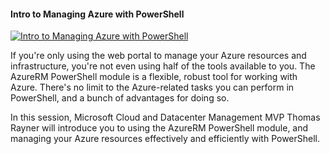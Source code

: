 ﻿#### Intro to Managing Azure with PowerShell

[![Intro to Managing Azure with PowerShell](https://i4.ytimg.com/vi/_Du4wbl-9VQ/hqdefault.jpg "Intro to Managing Azure with PowerShell")](https://www.youtube.com/watch?v=_Du4wbl-9VQ)

If you're only using the web portal to manage your Azure resources and infrastructure, you're not even using half of the tools available to you. The AzureRM PowerShell module is a flexible, robust tool for working with Azure. There's no limit to the Azure-related tasks you can perform in PowerShell, and a bunch of advantages for doing so.

In this session, Microsoft Cloud and Datacenter Management MVP Thomas Rayner will introduce you to using the AzureRM PowerShell module, and managing your Azure resources effectively and efficiently with PowerShell.


